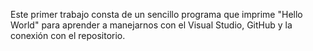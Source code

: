 Este primer trabajo consta de un sencillo programa que imprime "Hello World" para aprender a manejarnos con el Visual Studio, GitHub y la conexión con el repositorio.
